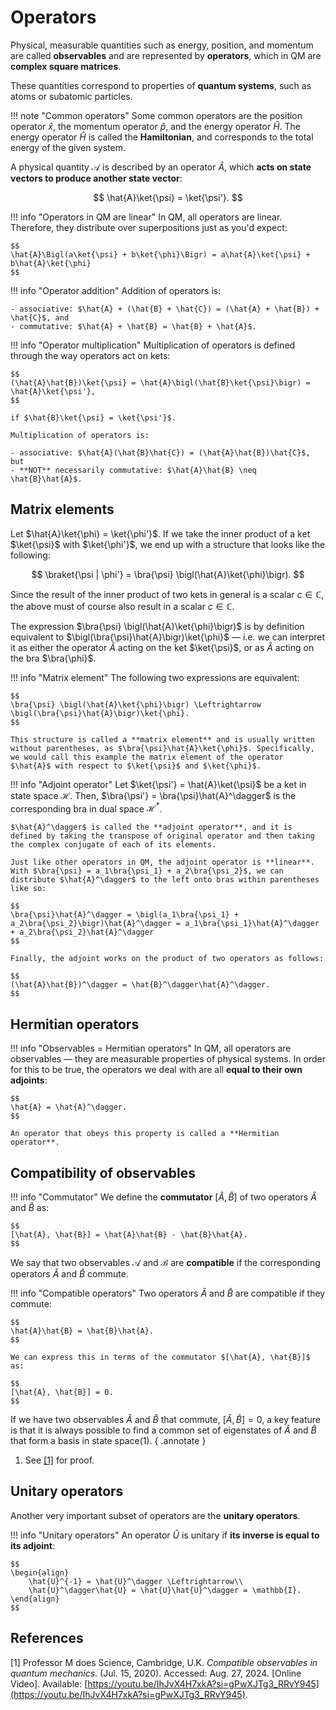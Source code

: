 # Operators
Physical, measurable quantities such as energy, position, and momentum are called **observables** and are represented by **operators**, which in QM are **complex square matrices**.

These quantities correspond to properties of **quantum systems**, such as atoms or subatomic particles.

!!! note "Common operators"
    Some common operators are the position operator $\hat{x}$, the momentum operator $\hat{p}$, and the energy operator $\hat{H}$. The energy operator $\hat{H}$ is called the **Hamiltonian**, and corresponds to the total energy of the given system.

A physical quantity $\mathcal{A}$ is described by an operator $\hat{A}$, which **acts on state vectors to produce another state vector**:

$$
\hat{A}\ket{\psi} = \ket{\psi'}.
$$

!!! info "Operators in QM are linear"
    In QM, all operators are linear. Therefore, they distribute over superpositions just as you'd expect:

    $$
    \hat{A}\Bigl(a\ket{\psi} + b\ket{\phi}\Bigr) = a\hat{A}\ket{\psi} + b\hat{A}\ket{\phi}
    $$

!!! info "Operator addition"
    Addition of operators is:

    - associative: $\hat{A} + (\hat{B} + \hat{C}) = (\hat{A} + \hat{B}) + \hat{C}$, and
    - commutative: $\hat{A} + \hat{B} = \hat{B} + \hat{A}$.

!!! info "Operator multiplication"
    Multiplication of operators is defined through the way operators act on kets:

    $$
    (\hat{A}\hat{B})\ket{\psi} = \hat{A}\bigl(\hat{B}\ket{\psi}\bigr) = \hat{A}\ket{\psi'},
    $$

    if $\hat{B}\ket{\psi} = \ket{\psi'}$.

    Multiplication of operators is:

    - associative: $\hat{A}(\hat{B}\hat{C}) = (\hat{A}\hat{B})\hat{C}$, but
    - **NOT** necessarily commutative: $\hat{A}\hat{B} \neq \hat{B}\hat{A}$.

## Matrix elements
Let $\hat{A}\ket{\phi} = \ket{\phi'}$. If we take the inner product of a ket $\ket{\psi}$ with $\ket{\phi'}$, we end up with a structure that looks like the following:

$$
\braket{\psi | \phi'} = \bra{\psi} \bigl(\hat{A}\ket{\phi}\bigr).
$$

Since the result of the inner product of two kets in general is a scalar $c \in \mathbb{C}$, the above must of course also result in a scalar $c \in \mathbb{C}$.

The expression $\bra{\psi} \bigl(\hat{A}\ket{\phi}\bigr)$ is by definition equivalent to $\bigl(\bra{\psi}\hat{A}\bigr)\ket{\phi}$ &mdash; i.e. we can interpret it as either the operator $\hat{A}$ acting on the ket $\ket{\psi}$, or as $\hat{A}$ acting on the bra $\bra{\phi}$.

!!! info "Matrix element"
    The following two expressions are equivalent:
    
    $$
    \bra{\psi} \bigl(\hat{A}\ket{\phi}\bigr) \Leftrightarrow \bigl(\bra{\psi}\hat{A}\bigr)\ket{\phi}.
    $$

    This structure is called a **matrix element** and is usually written without parentheses, as $\bra{\psi}\hat{A}\ket{\phi}$. Specifically, we would call this example the matrix element of the operator $\hat{A}$ with respect to $\ket{\psi}$ and $\ket{\phi}$.

!!! info "Adjoint operator"
    Let $\ket{\psi'} = \hat{A}\ket{\psi}$ be a ket in state space $\mathcal{H}$. Then, $\bra{\psi'} = \bra{\psi}\hat{A}^\dagger$ is the corresponding bra in dual space $\mathcal{H}^*$.
    
    $\hat{A}^\dagger$ is called the **adjoint operator**, and it is defined by taking the transpose of original operator and then taking the complex conjugate of each of its elements.
    
    Just like other operators in QM, the adjoint operator is **linear**. With $\bra{\psi} = a_1\bra{\psi_1} + a_2\bra{\psi_2}$, we can distribute $\hat{A}^\dagger$ to the left onto bras within parentheses like so:

    $$
    \bra{\psi}\hat{A}^\dagger = \bigl(a_1\bra{\psi_1} + a_2\bra{\psi_2}\bigr)\hat{A}^\dagger = a_1\bra{\psi_1}\hat{A}^\dagger + a_2\bra{\psi_2}\hat{A}^\dagger
    $$

    Finally, the adjoint works on the product of two operators as follows:

    $$
    (\hat{A}\hat{B})^\dagger = \hat{B}^\dagger\hat{A}^\dagger.
    $$

## Hermitian operators

!!! info "Observables = Hermitian operators"
    In QM, all operators are observables &mdash; they are measurable properties of physical systems. In order for this to be true, the operators we deal with are all **equal to their own adjoints**:

    $$
    \hat{A} = \hat{A}^\dagger.
    $$

    An operator that obeys this property is called a **Hermitian operator**.

## Compatibility of observables
!!! info "Commutator"
    We define the **commutator** $[\hat{A}, \hat{B}]$ of two operators $\hat{A}$ and $\hat{B}$ as:

    $$
    [\hat{A}, \hat{B}] = \hat{A}\hat{B} - \hat{B}\hat{A}.
    $$

We say that two observables $\mathcal{A}$ and $\mathcal{B}$ are **compatible** if the corresponding operators $\hat{A}$ and $\hat{B}$ commute.

!!! info "Compatible operators"
    Two operators $\hat{A}$ and $\hat{B}$ are compatible if they commute:

    $$
    \hat{A}\hat{B} = \hat{B}\hat{A}.
    $$

    We can express this in terms of the commutator $[\hat{A}, \hat{B}]$ as:

    $$
    [\hat{A}, \hat{B}] = 0.
    $$

If we have two observables $\hat{A}$ and $\hat{B}$ that commute, $[\hat{A}, \hat{B}] = 0$, a key feature is that it is always possible to find a common set of eigenstates of $\hat{A}$ and $\hat{B}$ that form a basis in state space(1).
{ .annotate }

1.    See [[1]](#prof-m-compatible) for proof.

## Unitary operators
Another very important subset of operators are the **unitary operators**.

!!! info "Unitary operators"
    An operator $\hat{U}$ is unitary if **its inverse is equal to its adjoint**:

    $$
    \begin{align}
        \hat{U}^{-1} = \hat{U}^\dagger \Leftrightarrow\\
        \hat{U}^\dagger\hat{U} = \hat{U}\hat{U}^\dagger = \mathbb{I}.
    \end{align}
    $$

## References
<span id="prof-m-compatible">[1]</span> Professor M does Science, Cambridge, U.K. *Compatible observables in quantum mechanics*. (Jul. 15, 2020). Accessed: Aug. 27, 2024. [Online Video]. Available: [https://youtu.be/IhJvX4H7xkA?si=gPwXJTg3_RRvY945](https://youtu.be/IhJvX4H7xkA?si=gPwXJTg3_RRvY945).